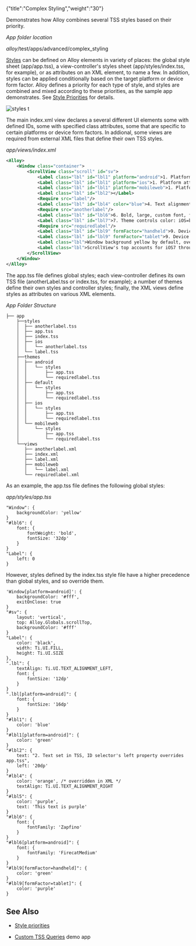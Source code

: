 {"title":"Complex Styling","weight":"30"}

Demonstrates how Alloy combines several TSS styles based on their priority.

*App folder location*

_alloy_/test/apps/advanced/complex\_styling

[Styles](/docs/appc/Alloy_Framework/Alloy_Guide/Alloy_Views/Alloy_Styles_and_Themes/) can be defined on Alloy elements in variety of places: the global style sheet (app/app.tss), a view-controller's styles sheet (app/styles/index.tss, for example), or as attributes on an XML element, to name a few. In addition, styles can be applied conditionally based on the target platform or device form factor. Alloy defines a priority for each type of style, and styles are combined and mixed according to these priorities, as the sample app demonstrates. See [Style Priorities](/docs/appc/Alloy_Framework/Alloy_Guide/Alloy_Views/Alloy_Styles_and_Themes/#StylePriorities) for details.

![styles](/Images/appc/download/attachments/41845650/styles.png) t

The main index.xml view declares a several different UI elements some with defined IDs, some with specified class attributes, some that are specific to certain platforms or device form factors. In addional, some views are required from external XML files that define their own TSS styles.

*app/views/index.xml*

```xml
<Alloy>
    <Window class="container">
        <ScrollView class="scroll" id="sv">
            <Label class="lbl" id="lbl1" platform="android">1. Platform attribute in XML sets to green on Android from platform specific TSS ID style, font size</Label>
            <Label class="lbl" id="lbl1" platform="ios">1. Platform attribute in XML sets to blue from generic TSS ID style, font size from index.tss</Label>
            <Label class="lbl" id="lbl1" platform="mobileweb">1. Platform attribute in XML sets to blue from generic TSS ID style, font size from index.tss</Label>
            <Label class="lbl" id="lbl2"></Label>
            <Require src="label"/>
            <Label class="lbl" id="lbl4" color="blue">4. Text alignment and font size set in index.tss, XML color attribute overrides TSS</Label>
            <Require src="anotherlabel"/>
            <Label class="lbl" id="lbl6">6. Bold, large, custom font, font properties mixed from various stylesheets</Label>
            <Label class="lbl" id="lbl7">7. Theme controls color: iOS=blue, Android=green, MobileWeb=red, generic=black, font size from main index.tss</Label>
            <Require src="requiredlabel"/>
            <Label class="lbl" id="lbl9" formFactor="handheld">9. Device query in XML and TSS to set text and color (green on handheld)</Label>
            <Label class="lbl" id="lbl9" formFactor="tablet">9. Device query in XML and TSS to set text and color (purple on tablet)</Label>
            <Label class="lbl">Window background yellow by default, overridden to white by theme's app.tss</Label>
            <Label class="lbl">ScrollView's top accounts for iOS7 through Alloy.Globals value and index.tss property</Label>
        </ScrollView>
    </Window>
</Alloy>
```

The app.tss file defines global styles; each view-controller defines its own TSS file (anotherLabel.tss or index.tss, for example); a number of themes define their own styles and controller styles; finally, the XML views define styles as attributes on various XML elements.

*App Folder Structure*

```
├── app
    ├──styles
    │  ├── anotherlabel.tss
    │  ├── app.tss
    │  ├── index.tss
    │  ├── ios
    │  │   └── anotherlabel.tss
    │  └── label.tss
    ├──themes
    │  ├── android
    │  │   └── styles
    │  │       ├── app.tss
    │  │       └── requiredlabel.tss
    │  ├── default
    │  │   └── styles
    │  │       ├── app.tss
    │  │       └── requiredlabel.tss
    │  ├── ios
    │  │   └── styles
    │  │       ├── app.tss
    │  │       └── requiredlabel.tss
    │  └── mobileweb
    │      └── styles
    │          ├── app.tss
    │          └── requiredlabel.tss
    └──views
       ├── anotherlabel.xml
       ├── index.xml
       ├── label.xml
       ├── mobileweb
       │   └── label.xml
       └── requiredlabel.xml
```

As an example, the app.tss file defines the following global styles:

*app/styles/app.tss*

```
"Window": {
    backgroundColor: 'yellow'
}
"#lbl6": {
    font: {
        fontWeight: 'bold',
        fontSize: '32dp'
    }
}
"Label": {
    left: 0
}
```

However, styles defined by the index.tss style file have a higher precedence than global styles, and so override them.

```
'Window[platform=android]': {
    backgroundColor: '#fff',
    exitOnClose: true
}
"#sv": {
    layout: 'vertical',
    top: Alloy.Globals.scrollTop,
    backgroundColor: '#fff'
}
"Label": {
    color: 'black',
    width: Ti.UI.FILL,
    height: Ti.UI.SIZE
},
".lbl": {
    textAlign: Ti.UI.TEXT_ALIGNMENT_LEFT,
    font: {
        fontSize: '12dp'
    }
}
".lbl[platform=android]": {
    font: {
        fontSize: '16dp'
    }
}
"#lbl1": {
    color: 'blue'
}
"#lbl1[platform=android]": {
    color: 'green'
}
"#lbl2": {
    text: "2. Text set in TSS, ID selector's left property overrides app.tss",
    left: '20dp'
}
"#lbl4": {
    color: 'orange', /* overridden in XML */
    textAlign: Ti.UI.TEXT_ALIGNMENT_RIGHT
}
"#lbl5": {
    color: 'purple',
    text: 'This text is purple'
}
"#lbl6": {
    font: {
        fontFamily: 'Zapfino'
    }
}
"#lbl6[platform=android]": {
    font: {
        fontFamily: 'FirecatMedium'
    }
}
"#lbl9[formFactor=handheld]": {
    color: 'green'
}
"#lbl9[formFactor=tablet]": {
    color: 'purple'
}
```

## See Also

* [Style priorities](/docs/appc/Alloy_Framework/Alloy_Guide/Alloy_Views/Alloy_Styles_and_Themes/#style-priorities)

* [Custom TSS Queries](/docs/appc/Alloy_Framework/Alloy_Guide/Alloy_Test_Apps/Advanced/Custom_TSS_Queries/) demo app

